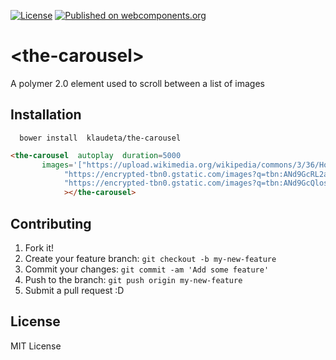 [![License](http://img.shields.io/badge/license-MIT-green.svg?style=flat)](https://github.com/Klaudeta/the-carousel/blob/master/LICENSE)
[![Published on webcomponents.org](https://img.shields.io/badge/webcomponents.org-published-blue.svg)](https://www.webcomponents.org/element/Klaudeta/the-carousel)

# \<the-carousel\>

A polymer 2.0 element used to scroll between a list of images

## Installation

```
  bower install  klaudeta/the-carousel
```

<!---
```
<custom-element-demo>
  <template>
    <script src="../webcomponentsjs/webcomponents-lite.js"></script>
    <link rel="import" href="the-carousel.html">
    <custom-style>
          <style is="custom-style" >
            the-carousel{
              	width: 100%;
               height:374px;
            } 
          </style>
        </custom-style>
    <next-code-block></next-code-block>
  </template>
</custom-element-demo>
```
-->
```html
<the-carousel  autoplay  duration=5000
       images='["https://upload.wikimedia.org/wikipedia/commons/3/36/Hopetoun_falls.jpg", 
            "https://encrypted-tbn0.gstatic.com/images?q=tbn:ANd9GcRL2asHDVVFOqOOXGmzdZeOBZxUucMmDCgaWPVEJ1mMjghWF3ZY", 
            "https://encrypted-tbn0.gstatic.com/images?q=tbn:ANd9GcQlos4IjGrRquY7T5OL3YS2pu4ehW-lvM5T4RpUv14ghYaA1Gz-fA"]'
            ></the-carousel>
```

## Contributing

1. Fork it!
2. Create your feature branch: `git checkout -b my-new-feature`
3. Commit your changes: `git commit -am 'Add some feature'`
4. Push to the branch: `git push origin my-new-feature`
5. Submit a pull request :D

## License

MIT License